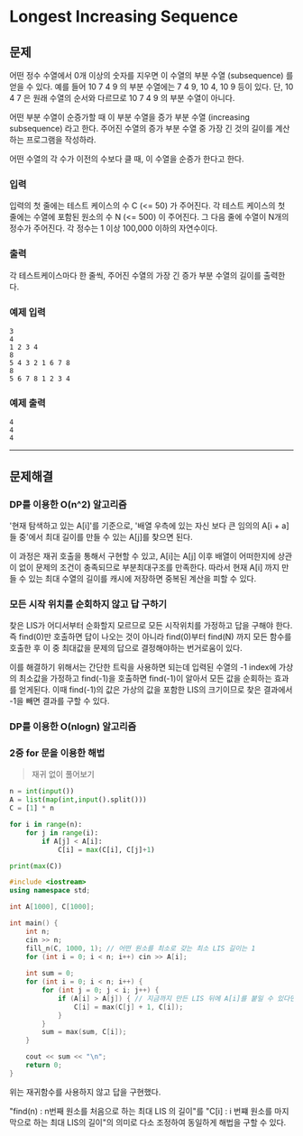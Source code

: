 # Longest Increasing Sequence

## 문제

어떤 정수 수열에서 0개 이상의 숫자를 지우면 이 수열의 부분 수열 (subsequence) 를 얻을 수 있다. 예를 들어 10 7 4 9 의 부분 수열에는 7 4 9, 10 4, 10 9 등이 있다. 단, 10 4 7 은 원래 수열의 순서와 다르므로 10 7 4 9 의 부분 수열이 아니다.

어떤 부분 수열이 순증가할 때 이 부분 수열을 증가 부분 수열 (increasing subsequence) 라고 한다. 주어진 수열의 증가 부분 수열 중 가장 긴 것의 길이를 계산하는 프로그램을 작성하라.

어떤 수열의 각 수가 이전의 수보다 클 때, 이 수열을 순증가 한다고 한다.

### 입력

입력의 첫 줄에는 테스트 케이스의 수 C (<= 50) 가 주어진다. 각 테스트 케이스의 첫 줄에는 수열에 포함된 원소의 수 N (<= 500) 이 주어진다. 그 다음 줄에 수열이 N개의 정수가 주어진다. 각 정수는 1 이상 100,000 이하의 자연수이다.

### 출력

각 테스트케이스마다 한 줄씩, 주어진 수열의 가장 긴 증가 부분 수열의 길이를 출력한다.

### 예제 입력

```
3
4
1 2 3 4
8
5 4 3 2 1 6 7 8 
8
5 6 7 8 1 2 3 4
```

### 예제 출력

```
4
4
4
```

---

## 문제해결

### DP를 이용한 O(n^2) 알고리즘

'현재 탐색하고 있는 A[i]'를 기준으로, '배열 우측에 있는 자신 보다 큰 임의의 A[i + a]들 중'에서 최대 길이를 만들 수 있는 A[j]를 찾으면 된다.

이 과정은 재귀 호출을 통해서 구현할 수 있고, A[i]는 A[j] 이후 배열이 어떠한지에 상관이 없이 문제의 조건이 충족되므로 부분최대구조를 만족한다. 따라서 현재 A[i] 까지 만들 수 있는 최대 수열의 길이를 캐시에 저장하면 중복된 계산을 피할 수 있다.


### 모든 시작 위치를 순회하지 않고 답 구하기

찾은 LIS가 어디서부터 순화할지 모르므로 모든 시작위치를 가정하고 답을 구해야 한다.
즉 find(0)만 호출하면 답이 나오는 것이 아니라 find(0)부터 find(N) 까지 모든 함수를 호출한 후 이 중 최대값을 문제의 답으로 결정해야하는 번거로움이 있다.

이를 해결하기 위해서는 간단한 트릭을 사용하면 되는데
입력된 수열의 -1 index에 가상의 최소값을 가정하고 find(-1)을 호출하면 find(-1)이 알아서 모든 값을 순회하는 효과를 얻게된다.
이때 find(-1)의 값은 가상의 값을 포함한 LIS의 크기이므로 찾은 결과에서 -1을 빼면 결과를 구할 수 있다.

### DP를 이용한 O(nlogn) 알고리즘



### 2중 for 문을 이용한 해법

> 재귀 없이 풀어보기

``` py
n = int(input())
A = list(map(int,input().split()))
C = [1] * n

for i in range(n):
	for j in range(i):
		if A[j] < A[i]:
			C[i] = max(C[i], C[j]+1)

print(max(C))
```

``` cpp
#include <iostream>
using namespace std;

int A[1000], C[1000];

int main() {
	int n;
	cin >> n;
	fill_n(C, 1000, 1); // 어떤 원소를 최소로 갖는 최소 LIS 길이는 1
	for (int i = 0; i < n; i++) cin >> A[i];
	
	int sum = 0;
	for (int i = 0; i < n; i++) {
		for (int j = 0; j < i; j++) {
			if (A[i] > A[j]) { // 지금까지 만든 LIS 뒤에 A[i]를 붙일 수 있다면
				C[i] = max(C[j] + 1, C[i]);
			}
		}
		sum = max(sum, C[i]);
	}

	cout << sum << "\n";
	return 0;
}
```

위는 재귀함수를 사용하지 않고 답을 구현했다.

"find(n) : n번째 원소를 처음으로 하는 최대 LIS 의 길이"를 "C[i] : i 번쨰 원소를 마지막으로 하는 최대 LIS의 길이"의 의미로 다소 조정하여 동일하게 해법을 구할 수 있다.